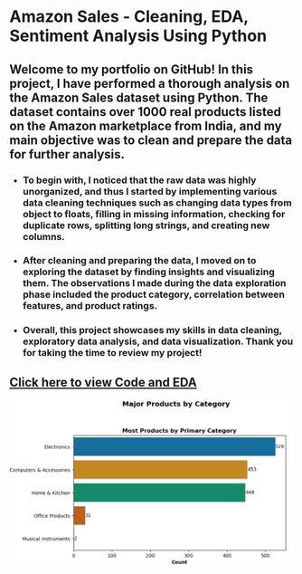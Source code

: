 # Amazon Sales - Cleaning, EDA, Sentiment Analysis Using Python

## Welcome to my portfolio on GitHub! In this project, I have performed a thorough analysis on the Amazon Sales dataset using Python. The dataset contains over 1000 real products listed on the Amazon marketplace from India, and my main objective was to clean and prepare the data for further analysis.

* ### To begin with, I noticed that the raw data was highly unorganized, and thus I started by implementing various data cleaning techniques such as changing data types from object to floats, filling in missing information, checking for duplicate rows, splitting long strings, and creating new columns.

* ### After cleaning and preparing the data, I moved on to exploring the dataset by finding insights and visualizing them. The observations I made during the data exploration phase included the product category, correlation between features, and product ratings.

* ### Overall, this project showcases my skills in data cleaning, exploratory data analysis, and data visualization. Thank you for taking the time to review my project!

## [Click here to view Code and EDA](https://github.com/SaurajeetB/Amazon_Sales_Portfolio_Project/blob/main/Amazon%20Sales%20Data.ipynb)

![](https://github.com/SaurajeetB/Amazon_Sales_Portfolio_Project/blob/main/img4.png)
